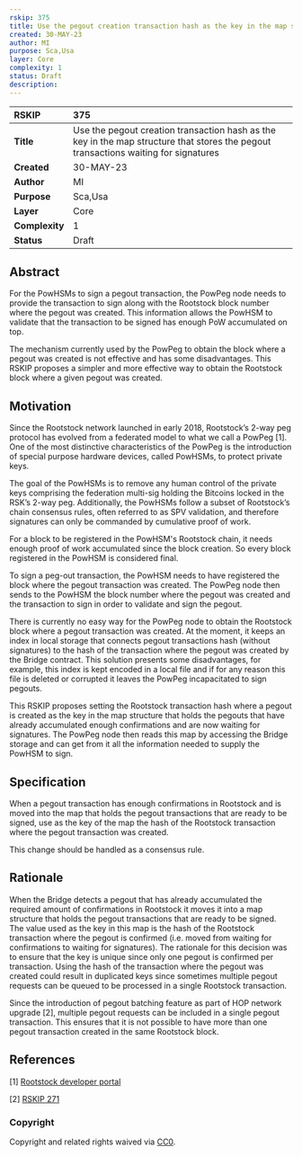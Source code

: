 ```yaml
---
rskip: 375
title: Use the pegout creation transaction hash as the key in the map structure that stores the pegout transactions waiting for signatures
created: 30-MAY-23
author: MI
purpose: Sca,Usa
layer: Core
complexity: 1
status: Draft
description: 
---
```


|RSKIP          |375           |
| :------------ |:-------------|
|**Title**      |Use the pegout creation transaction hash as the key in the map structure that stores the pegout transactions waiting for signatures |
|**Created**    |30-MAY-23 |
|**Author**     |MI |
|**Purpose**    |Sca,Usa |
|**Layer**      |Core |
|**Complexity** |1 |
|**Status**     |Draft |

## Abstract

For the PowHSMs to sign a pegout transaction, the PowPeg node needs to provide the transaction to sign along with the Rootstock block number where the pegout was created. This information allows the PowHSM to validate that the transaction to be signed has enough PoW accumulated on top.

The mechanism currently used by the PowPeg to obtain the block where a pegout was created is not effective and has some disadvantages. This RSKIP proposes a simpler and more effective way to obtain the Rootstock block where a given pegout was created.

## Motivation

Since the Rootstock network launched in early 2018, Rootstock’s 2-way peg protocol has evolved from a federated model to what we call a PowPeg [1]. One of the most distinctive characteristics of the PowPeg is the introduction of special purpose hardware devices, called PowHSMs, to protect private keys. 

The goal of the PowHSMs is to remove any human control of the private keys comprising the federation multi-sig holding the Bitcoins locked in the RSK’s 2-way peg. Additionally, the PowHSMs follow a subset of Rootstock’s chain consensus rules, often referred to as SPV validation, and therefore signatures can only be commanded by cumulative proof of work. 

For a block to be registered in the PowHSM's Rootstock chain, it needs enough proof of work accumulated since the block creation. So every block registered in the PowHSM is considered final.

To sign a peg-out transaction, the PowHSM needs to have registered the block where the pegout transaction was created. The PowPeg node then sends to the PowHSM the block number where the pegout was created and the transaction to sign in order to validate and sign the pegout.

There is currently no easy way for the PowPeg node to obtain the Rootstock block where a pegout transaction was created. At the moment, it keeps an index in local storage that connects pegout transactions hash (without signatures) to the hash of the transaction where the pegout was created by the Bridge contract. This solution presents some disadvantages, for example, this index is kept encoded in a local file and if for any reason this file is deleted or corrupted it leaves the PowPeg incapacitated to sign pegouts.

This RSKIP proposes setting the Rootstock transaction hash where a pegout is created as the key in the map structure that holds the pegouts that have already accumulated enough confirmations and are now waiting for signatures. The PowPeg node then reads this map by accessing the Bridge storage and can get from it all the information needed to supply the PowHSM to sign.

## Specification

When a pegout transaction has enough confirmations in Rootstock and is moved into the map that holds the pegout transactions that are ready to be signed, use as the key of the map the hash of the Rootstock transaction where the pegout transaction was created.

This change should be handled as a consensus rule.

## Rationale

When the Bridge detects a pegout that has already accumulated the required amount of confirmations in Rootstock it moves it into a map structure that holds the pegout transactions that are ready to be signed. The value used as the key in this map is the hash of the Rootstock transaction where the pegout is confirmed (i.e. moved from waiting for confirmations to waiting for signatures). The rationale for this decision was to ensure that the key is unique since only one pegout is confirmed per transaction. Using the hash of the transaction where the pegout was created could result in duplicated keys since sometimes multiple pegout requests can be queued to be processed in a single Rootstock transaction.

Since the introduction of pegout batching feature as part of HOP network upgrade [2], multiple pegout requests can be included in a single pegout transaction. This ensures that it is not possible to have more than one pegout transaction created in the same Rootstock block.

## References

[1] [Rootstock developer portal](https://dev.rootstock.io/rsk/architecture/powpeg/)

[2] [RSKIP 271](https://github.com/rsksmart/RSKIPs/blob/master/IPs/RSKIP271.md)

### Copyright

Copyright and related rights waived via [CC0](https://creativecommons.org/publicdomain/zero/1.0/).
